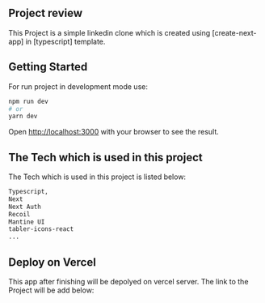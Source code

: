 ## Project review

This Project is a simple linkedin clone which is created using [create-next-app] in [typescript] template.

## Getting Started

For run project in development mode use:

```bash
npm run dev
# or
yarn dev
```

Open [http://localhost:3000](http://localhost:3000) with your browser to see the result.

## The Tech which is used in this project

The Tech which is used in this project is listed below:

```bash
Typescript,
Next
Next Auth
Recoil
Mantine UI
tabler-icons-react
...
```

## Deploy on Vercel

This app after finishing will be depolyed on vercel server. The link to the Project will be add below:
